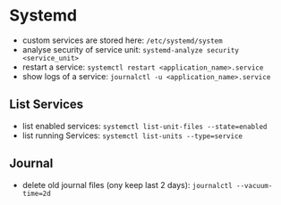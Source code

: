 # Systemd
- custom services are stored here: `/etc/systemd/system`
- analyse security of service unit: `systemd-analyze security <service_unit>`
- restart a service: `systemctl restart <application_name>.service`
- show logs of a service: `journalctl -u <application_name>.service`

## List Services
- list enabled services: `systemctl list-unit-files --state=enabled`
- list running Services: `systemctl list-units --type=service`

## Journal
- delete old journal files (ony keep last 2 days): `journalctl --vacuum-time=2d`
